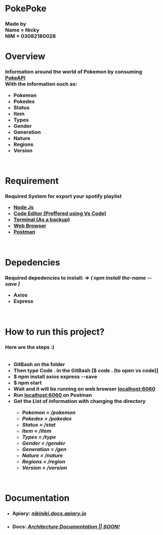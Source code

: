 # PokePoke
<h3> Made by <br> Name = Nicky <br> NIM = 03082180028 </h3>
<h1> Overview </h1>
  <h3> Information around the world of Pokemon by consuming <a href = "https://pokeapi.co/api/v2/"> PokeAPI </a> <br> With the information such as: <br/>
  <ul> 
    <li> Pokemon </li> 
    <li> Pokedex </li> 
    <li> Status </li> 
    <li> Item </li> 
    <li> Types </li> 
    <li> Gender </li> 
    <li> Generation </li> 
    <li> Nature </li> 
    <li> Regions </li> 
    <li> Version </li> 
  </ul> 
</h3> <br>

<h1> Requirement </h1>
  <h3> Required System for export your spotify playlist <br>
<ul>
  <li> <a href="https://nodejs.org"> Node Js </a> </li>
  <li> <a href="https://code.visualstudio.com"> Code Editor (Preffered using Vs Code) </a> </li>
  <li> <a href="https://www.microsoft.com/en-us/p/windows-terminal/9n0dx20hk701#activetab=pivot:overviewtab"> Terminal (As a backup) </a> </li>
  <li> <a href="https://chrome.com"> Web Browser </a> </li>
  <li> <a href="https://www.postman.com/downloads/"> Postman </a> </li>
  </ul>
</h3> <br>

<h1> Depedencies </h1>
  <h3> Required depedencies to install: <i> => ( npm install the-name --save ) </i> <br>
 <ul>
  <li> Axios  </li> 
  <li> Express </li>
  </ul>
</h3> <br>

<h1> How to run this project? </h1>
  <h3> Here are the steps :) <br></br>
 <ul>
  <li> GitBash on the folder </li>
  <li> Then type Code . in the GitBash [$ code . (to open vs code)] </li>
  <li> $ npm install axios express --save </li>
  <li> $ npm start </li>
  <li> Wait and it will be running on web browser <a href = "http://localhost:6060"> localhost:6060 </a> </li>
  <li> Run <a href = "http://localhost:6060"> localhost:6060 </a> on Postman </li>
  <li> Get the List of information with changing the directory </li>
    <ul> <i>
      <li> Pokemon = /pokemon </li> 
      <li> Pokedex = /pokedex </li> 
      <li> Status = /stat </li> 
      <li> Item = /item </li> 
      <li> Types = /type </li> 
      <li> Gender = /gender </li> 
      <li> Generation = /gen </li> 
      <li> Nature = /nature </li> 
      <li> Regions = /region </li> 
      <li> Version = /version </li> </i>
  </ul> 
 </ul>
</h3> <br>

<h1> Documentation </h1>
  <ul>
  <li> <h3> Apiary: <a href = "https://nikiniki.docs.apiary.io/"> <i> nikiniki.docs.apiary.io </i> </a> </h3> </li>
  <li> <h3> Docs: <a href = "https://nikiniki.docs.apiary.io/"> <i> Architecture Documentation || SOON! </i> </a> </h3> </li>
  </ul>
  <br>
  
